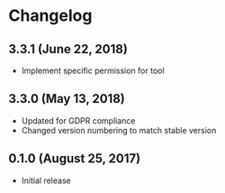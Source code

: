 # Changelog

## 3.3.1 (June 22, 2018)

- Implement specific permission for tool

## 3.3.0 (May 13, 2018)

- Updated for GDPR compliance
- Changed version numbering to match stable version

## 0.1.0 (August 25, 2017)

- Initial release
